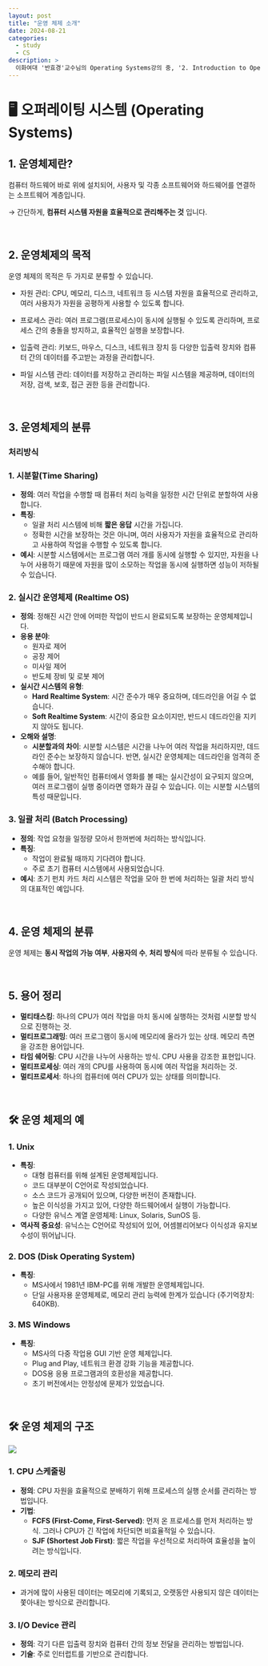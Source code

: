 ```yaml
---
layout: post
title: "운영 체제 소개"
date: 2024-08-21
categories:
  - study
  - CS
description: >
  이화여대 '반효경'교수님의 Operating Systems강의 중, '2. Introduction to Operating Systems'강의를 수강하고 학습합니다.
---
```


# 🖥️ 오퍼레이팅 시스템 (Operating Systems)

## 1. 운영체제란?

컴퓨터 하드웨어 바로 위에 설치되어, 사용자 및 각종 소프트웨어와 하드웨어를 연결하는 소프트웨어 계층입니다.

→ 간단하게, **컴퓨터 시스템 자원을 효율적으로 관리해주는 것** 입니다.

<br/>

## 2. 운영체제의 목적

운영 체제의 목적은 두 가지로 분류할 수 있습니다.

- 자원 관리: CPU, 메모리, 디스크, 네트워크 등 시스템 자원을 효율적으로 관리하고, 여러 사용자가 자원을 공평하게 사용할 수 있도록 합니다.

- 프로세스 관리: 여러 프로그램(프로세스)이 동시에 실행될 수 있도록 관리하며, 프로세스 간의 충돌을 방지하고, 효율적인 실행을 보장합니다.

- 입출력 관리: 키보드, 마우스, 디스크, 네트워크 장치 등 다양한 입출력 장치와 컴퓨터 간의 데이터를 주고받는 과정을 관리합니다.

- 파일 시스템 관리: 데이터를 저장하고 관리하는 파일 시스템을 제공하며, 데이터의 저장, 검색, 보호, 접근 권한 등을 관리합니다.

<br/>

## 3. 운영체제의 분류

### 처리방식

### 1. 시분할(Time Sharing)

- **정의**: 여러 작업을 수행할 때 컴퓨터 처리 능력을 일정한 시간 단위로 분할하여 사용합니다.
- **특징**:
  - 일괄 처리 시스템에 비해 **짧은 응답** 시간을 가집니다.
  - 정확한 시간을 보장하는 것은 아니며, 여러 사용자가 자원을 효율적으로 관리하고 사용하여 작업을 수행할 수 있도록 합니다.
- **예시**: 시분할 시스템에서는 프로그램 여러 개를 동시에 실행할 수 있지만, 자원을 나누어 사용하기 때문에 자원을 많이 소모하는 작업을 동시에 실행하면 성능이 저하될 수 있습니다.

### 2. 실시간 운영체제 (Realtime OS)

- **정의**: 정해진 시간 안에 어떠한 작업이 반드시 완료되도록 보장하는 운영체제입니다.
- **응용 분야**:
  - 원자로 제어
  - 공장 제어
  - 미사일 제어
  - 반도체 장비 및 로봇 제어
- **실시간 시스템의 유형**:
  - **Hard Realtime System**: 시간 준수가 매우 중요하며, 데드라인을 어길 수 없습니다.
  - **Soft Realtime System**: 시간이 중요한 요소이지만, 반드시 데드라인을 지키지 않아도 됩니다.
- **오해와 설명**:
  - **시분할과의 차이**: 시분할 시스템은 시간을 나누어 여러 작업을 처리하지만, 데드라인 준수는 보장하지 않습니다. 반면, 실시간 운영체제는 데드라인을 엄격히 준수해야 합니다.
  - 예를 들어, 일반적인 컴퓨터에서 영화를 볼 때는 실시간성이 요구되지 않으며, 여러 프로그램이 실행 중이라면 영화가 끊길 수 있습니다. 이는 시분할 시스템의 특성 때문입니다.

### 3. 일괄 처리 (Batch Processing)

- **정의**: 작업 요청을 일정량 모아서 한꺼번에 처리하는 방식입니다.
- **특징**:
  - 작업이 완료될 때까지 기다려야 합니다.
  - 주로 초기 컴퓨터 시스템에서 사용되었습니다.
- **예시**: 초기 펀치 카드 처리 시스템은 작업을 모아 한 번에 처리하는 일괄 처리 방식의 대표적인 예입니다.

<br/>

## 4. 운영 체제의 분류

운영 체제는 **동시 작업의 가능 여부**, **사용자의 수**, **처리 방식**에 따라 분류될 수 있습니다.

<br/>

## 5. 용어 정리

- **멀티태스킹**: 하나의 CPU가 여러 작업을 마치 동시에 실행하는 것처럼 시분할 방식으로 진행하는 것.
- **멀티프로그래밍**: 여러 프로그램이 동시에 메모리에 올라가 있는 상태. 메모리 측면을 강조한 용어입니다.
- **타임 쉐어링**: CPU 시간을 나누어 사용하는 방식. CPU 사용을 강조한 표현입니다.
- **멀티프로세싱**: 여러 개의 CPU를 사용하여 동시에 여러 작업을 처리하는 것.
- **멀티프로세서**: 하나의 컴퓨터에 여러 CPU가 있는 상태를 의미합니다.

<br/>

## 🛠️ 운영 체제의 예

### 1. Unix

- **특징**:
  - 대형 컴퓨터를 위해 설계된 운영체제입니다.
  - 코드 대부분이 C언어로 작성되었습니다.
  - 소스 코드가 공개되어 있으며, 다양한 버전이 존재합니다.
  - 높은 이식성을 가지고 있어, 다양한 하드웨어에서 실행이 가능합니다.
  - 다양한 유닉스 계열 운영체제: Linux, Solaris, SunOS 등.
- **역사적 중요성**: 유닉스는 C언어로 작성되어 있어, 어셈블리어보다 이식성과 유지보수성이 뛰어납니다.

### 2. DOS (Disk Operating System)

- **특징**:
  - MS사에서 1981년 IBM-PC를 위해 개발한 운영체제입니다.
  - 단일 사용자용 운영체제로, 메모리 관리 능력에 한계가 있습니다 (주기억장치: 640KB).

### 3. MS Windows

- **특징**:
  - MS사의 다중 작업용 GUI 기반 운영 체제입니다.
  - Plug and Play, 네트워크 환경 강화 기능을 제공합니다.
  - DOS용 응용 프로그램과의 호환성을 제공합니다.
  - 초기 버전에서는 안정성에 문제가 있었습니다.

<br/>

## 🛠️ 운영 체제의 구조

<img src='/assets/img/공부/CS/cpu.png' />

### 1. CPU 스케줄링

- **정의**: CPU 자원을 효율적으로 분배하기 위해 프로세스의 실행 순서를 관리하는 방법입니다.
- **기법**:
  - **FCFS (First-Come, First-Served)**: 먼저 온 프로세스를 먼저 처리하는 방식. 그러나 CPU가 긴 작업에 차단되면 비효율적일 수 있습니다.
  - **SJF (Shortest Job First)**: 짧은 작업을 우선적으로 처리하여 효율성을 높이려는 방식입니다.

### 2. 메모리 관리

- 과거에 많이 사용된 데이터는 메모리에 기록되고, 오랫동안 사용되지 않은 데이터는 쫓아내는 방식으로 관리합니다.

### 3. I/O Device 관리

- **정의**: 각기 다른 입출력 장치와 컴퓨터 간의 정보 전달을 관리하는 방법입니다.
- **기술**: 주로 인터럽트를 기반으로 관리합니다.
